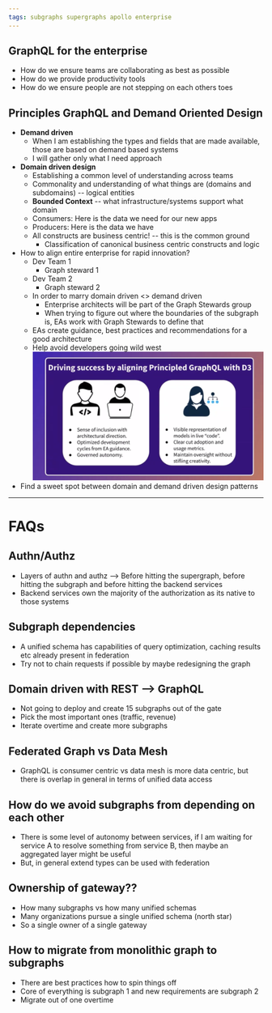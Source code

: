 ```yaml
---
tags: subgraphs supergraphs apollo enterprise
---
```


## GraphQL for the enterprise
- How do we ensure teams are collaborating as best as possible
- How do we provide productivity tools
- How do we ensure people are not stepping on each others toes

## Principles GraphQL and Demand Oriented Design
- **Demand driven**
  - When I am establishing the types and fields that are made available, those are based on demand based systems
  - I will gather only what I need approach
- **Domain driven design**
  -  Establishing a common level of understanding across teams
    - Commonality and understanding of what things are (domains and subdomains) -- logical entities
  - **Bounded Context** -- what infrastructure/systems support what domain
  - Consumers: Here is the data we need for our new apps
  - Producers: Here is the data we have
  - All constructs are business centric! -- this is the common ground
    - Classification of canonical business centric constructs and logic
- How to align entire enterprise for rapid innovation?
  - Dev Team 1
    - Graph steward 1
  - Dev Team 2
    - Graph steward 2
  - In order to marry domain driven <> demand driven
    - Enterprise architects will be part of the Graph Stewards group
    - When trying to figure out where the boundaries of the subgraph is, EAs work with Graph Stewards to define that
  - EAs create guidance, best practices and recommendations for a good architecture
  - Help avoid developers going wild west
![](../../attachments/2022-08-16-10-23-17.png)
- Find a sweet spot between domain and demand driven design patterns

---
# FAQs

## Authn/Authz
- Layers of authn and authz --> Before hitting the supergraph, before hitting the subgraph and before hitting the backend services
- Backend services own the majority of the authorization as its native to those systems

## Subgraph dependencies
- A unified schema has capabilities of query optimization, caching results etc already present in federation
- Try not to chain requests if possible by maybe redesigning the graph

## Domain driven with REST --> GraphQL
- Not going to deploy and create 15 subgraphs out of the gate
- Pick the most important ones (traffic, revenue)
- Iterate overtime and create more subgraphs

## Federated Graph vs Data Mesh
- GraphQL is consumer centric vs data mesh is more data centric, but there is overlap in general in terms of unified data access

## How do we avoid subgraphs from depending on each other
- There is some level of autonomy between services, if I am waiting for service A to resolve something from service B, then maybe an aggregated layer might be useful
- But, in general extend types can be used with federation

## Ownership of gateway??
- How many subgraphs vs how many unified schemas
- Many organizations pursue a single unified schema (north star)
- So a single owner of a single gateway

## How to migrate from monolithic graph to subgraphs
- There are best practices how to spin things off
- Core of everything is subgraph 1 and new requirements are subgraph 2
- Migrate out of one overtime